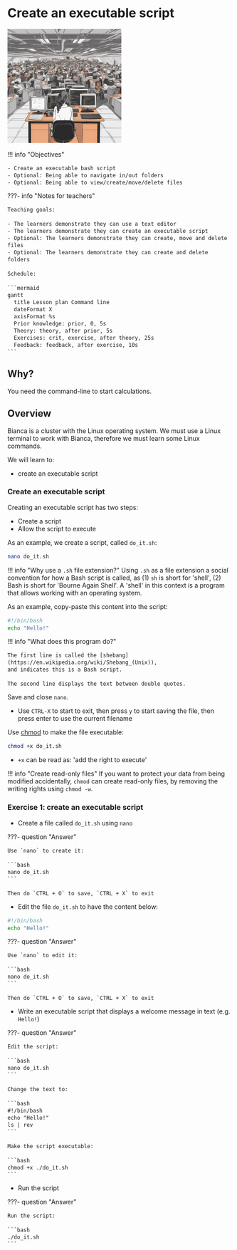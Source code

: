 # Create an executable script

![Using the command line on a computer cluster](./img/610803_a_woman_using_the_command_line_on_a_computer_cluster_256_x_256.png)

!!! info "Objectives"

    - Create an executable bash script
    - Optional: Being able to navigate in/out folders
    - Optional: Being able to view/create/move/delete files

???- info "Notes for teachers"

    Teaching goals:

    - The learners demonstrate they can use a text editor
    - The learners demonstrate they can create an executable script
    - Optional: The learners demonstrate they can create, move and delete files
    - Optional: The learners demonstrate they can create and delete folders

    Schedule:

    ```mermaid
    gantt
      title Lesson plan Command line
      dateFormat X
      axisFormat %s
      Prior knowledge: prior, 0, 5s
      Theory: theory, after prior, 5s
      Exercises: crit, exercise, after theory, 25s
      Feedback: feedback, after exercise, 10s
    ```

## Why?

You need the command-line to start calculations.

## Overview

Bianca is a cluster with the Linux operating system.
We must use a Linux terminal to work with Bianca,
therefore we must learn some Linux commands.

We will learn to:

- create an executable script

### Create an executable script

Creating an executable script has two steps:

- Create a script
- Allow the script to execute

As an example, we create a script, called `do_it.sh`:

```bash
nano do_it.sh
```

!!! info "Why use a `.sh` file extension?"
    Using `.sh` as a file extension a social convention
    for how a Bash script is called,
    as (1) `sh` is short for 'shell',
    (2) Bash is short for 'Bourne Again Shell'.
    A 'shell' in this context is a program
    that allows working with an operating system.

As an example, copy-paste this content into the script:

```bash
#!/bin/bash
echo "Hello!"
```

!!! info "What does this program do?"
    
    The first line is called the [shebang](https://en.wikipedia.org/wiki/Shebang_(Unix)),
    and indicates this is a Bash script.
    
    The second line displays the text between double quotes.

Save and close `nano`.

- Use `CTRL-X` to start to exit, then press `y` to start saving the file, then
  press enter to use the current filename

Use [chmod](https://en.wikipedia.org/wiki/Chmod) to make the file executable:

```bash
chmod +x do_it.sh
```

- `+x` can be read as: 'add the right to execute'

!!! info "Create read-only files"
    If you want to protect your data from being modified accidentally,
    `chmod` can create read-only files,
    by removing the writing rights using `chmod -w`.


### Exercise 1: create an executable script

- Create a file called `do_it.sh` using `nano`

???- question "Answer"

    Use `nano` to create it:

    ```bash
    nano do_it.sh
    ```

    Then do `CTRL + O` to save, `CTRL + X` to exit

- Edit the file `do_it.sh` to have the content below:

```bash
#!/bin/bash
echo "Hello!"
```

???- question "Answer"

    Use `nano` to edit it:

    ```bash
    nano do_it.sh
    ```

    Then do `CTRL + O` to save, `CTRL + X` to exit

- Write an executable script that displays a welcome message in text (e.g. `Hello!`)

???- question "Answer"

    Edit the script:

    ```bash
    nano do_it.sh
    ```

    Change the text to:

    ```bash
    #!/bin/bash
    echo "Hello!"
    ls | rev
    ```

    Make the script executable:

    ```bash
    chmod +x ./do_it.sh
    ```

- Run the script

???- question "Answer"

    Run the script:

    ```bash
    ./do_it.sh
    ```

